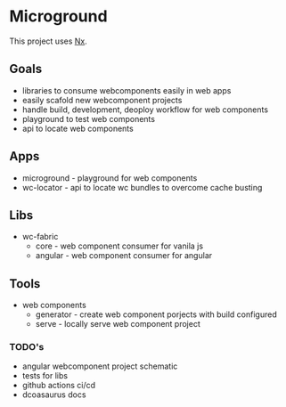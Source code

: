 # Microground

This project uses [Nx](https://nx.dev).

## Goals
- libraries to consume webcomponents easily in web apps
- easily scafold new webcomponent projects
- handle build, development, deoploy workflow for web components
- playground to test web components
- api to locate web components

## Apps
- microground - playground for web components
- wc-locator - api to locate wc bundles to overcome cache busting

## Libs
- wc-fabric
  - core - web component consumer for vanila js
  - angular - web component consumer for angular

## Tools
- web components
  - generator - create web component porjects with build configured
  - serve - locally serve web component project

### TODO's
- angular webcomponent project schematic
- tests for libs
- github actions ci/cd
- dcoasaurus docs
